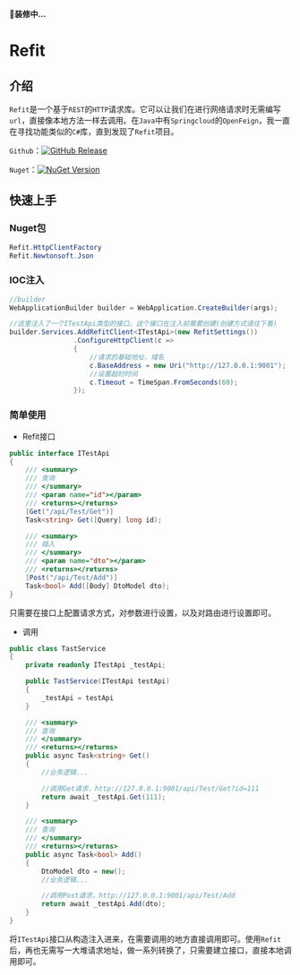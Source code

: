 
🚧**装修中...**

# Refit

## 介绍

`Refit`是一个基于`REST`的`HTTP`请求库。它可以让我们在进行网络请求时无需编写`url`，直接像本地方法一样去调用。在`Java`中有`Springcloud`的`OpenFeign`，我一直在寻找功能类似的`C#`库，直到发现了`Refit`项目。

`Github`：[![GitHub Release](https://img.shields.io/github/v/release/reactiveui/refit)](https://github.com/reactiveui/refit)

`Nuget`：[![NuGet Version](https://img.shields.io/nuget/v/Refit)](https://www.nuget.org/packages/Refit/)

## 快速上手

### Nuget包

```c#
Refit.HttpClientFactory
Refit.Newtonsoft.Json
```

### IOC注入

```c#
//builder
WebApplicationBuilder builder = WebApplication.CreateBuilder(args);

//这里注入了一个ITestApi类型的接口，这个接口在注入前需要创建(创建方式请往下看)
builder.Services.AddRefitClient<ITestApi>(new RefitSettings())
				.ConfigureHttpClient(c =>
				{
					//请求的基础地址，域名
					c.BaseAddress = new Uri("http://127.0.0.1:9001");
					//设置超时时间
					c.Timeout = TimeSpan.FromSeconds(60);
				});
```


### 简单使用

- Refit接口
```c#
public interface ITestApi
{
	/// <summary>
	/// 查询
	/// </summary>
	/// <param name="id"></param>
	/// <returns></returns>
	[Get("/api/Test/Get")]
	Task<string> Get([Query] long id);

	/// <summary>
	/// 插入
	/// </summary>
	/// <param name="dto"></param>
	/// <returns></returns>
	[Post("/api/Test/Add")]
	Task<bool> Add([Body] DtoModel dto);
}
```
只需要在接口上配置请求方式，对参数进行设置，以及对路由进行设置即可。

- 调用
```c#
public class TastService
{
	private readonly ITestApi _testApi;

	public TastService(ITestApi testApi)
	{
		_testApi = testApi
	}

	/// <summary>
	/// 查询
	/// </summary>
	/// <returns></returns>
	public async Task<string> Get()
	{
		//业务逻辑...

		//调用Get请求，http://127.0.0.1:9001/api/Test/Get?id=111
		return await _testApi.Get(111); 
	}

	/// <summary>
	/// 查询
	/// </summary>
	/// <returns></returns>
	public async Task<bool> Add()
	{
		DtoModel dto = new();
		//业务逻辑...

		//调用Post请求，http://127.0.0.1:9001/api/Test/Add
		return await _testApi.Add(dto);
	}
}
```
将`ITestApi`接口从构造注入进来，在需要调用的地方直接调用即可。使用`Refit`后，再也无需写一大堆请求地址，做一系列转换了，只需要建立接口，直接本地调用即可。